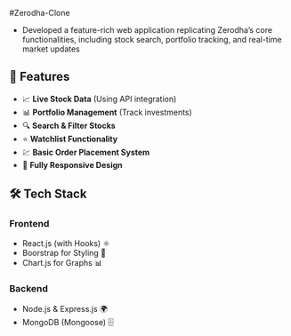 #Zerodha-Clone
-	Developed a feature-rich web application replicating Zerodha’s core functionalities, including stock search, portfolio tracking, and real-time market updates
## 🚀 Features
- 📈 **Live Stock Data** (Using API integration)
- 📊 **Portfolio Management** (Track investments)
- 🔍 **Search & Filter Stocks**
- ⭐ **Watchlist Functionality**
- 💹 **Basic Order Placement System**
- 📱 **Fully Responsive Design**

## 🛠 Tech Stack

### **Frontend**  
- React.js (with Hooks) ⚛️   
- Boorstrap for Styling 🎨  
- Chart.js for Graphs 📊

### **Backend**  
- Node.js & Express.js 🌍  
- MongoDB (Mongoose) 🗄️

